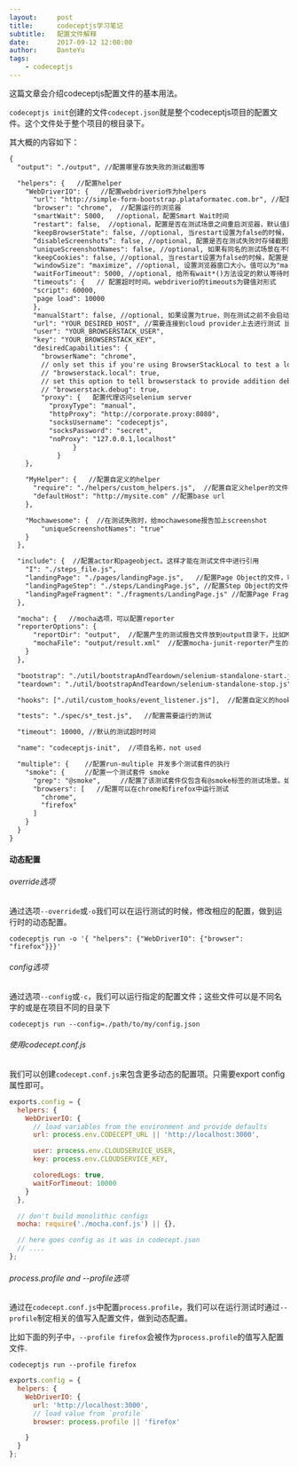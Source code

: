 ```yaml
---
layout:     post
title:      codeceptjs学习笔记
subtitle:   配置文件解释
date:       2017-09-12 12:00:00
author:     DanteYu
tags:
    - codeceptjs
---
```


这篇文章会介绍codeceptjs配置文件的基本用法。

`codeceptjs init`创建的文件`codecept.json`就是整个codeceptjs项目的配置文件。这个文件处于整个项目的根目录下。

其大概的内容如下：

```xml
{
  "output": "./output", //配置哪里存放失败的测试截图等

  "helpers": {   //配置helper
    "WebDriverIO": {   //配置webdriverio作为helpers
      "url": "http://simple-form-bootstrap.plataformatec.com.br", //配置base url
      "browser": "chrome",  //配置运行的浏览器
      "smartWait": 5000,   //optional，配置Smart Wait时间
      "restart": false,  //optional，配置是否在测试场景之间重启浏览器，默认值是true
      "keepBrowserState": false, //optional, 当restart设置为false的时候，配置是否在测试之间保持浏览器的状态， 默认值是false
      “disableScreenshots”: false, //optional, 配置是否在测试失败时存储截图，默认值是false
      "uniqueScreenshotNames": false, //optional, 如果有同名的测试场景在不同的测试套件里面，配置是否防止测试截图的覆盖，默认值是false
      "keepCookies": false, //optional, 当restart设置为false的时候，配置是否在测试之间保持cookies,默认值是false
      "windowSize": "maximize", //optional, 设置浏览器窗口大小。值可以为"maximize"或格式为"640*480"的尺寸
      "waitForTimeout": 5000, //optional, 给所有wait*()方法设定的默认等待时间. 默认值是1000
      "timeouts": {   // 配置超时时间。webdriverio的timeouts为键值对形式
      "script": 60000,
      "page load": 10000
      },
      "manualStart": false, //optional, 如果设置为true，则在测试之前不会启动浏览器，而需要在helper中加上方法`this.helpers["WebDriverIO"]._startBrowser()`来人工启动。默认值是false
      "url": "YOUR_DESIRED_HOST", //需要连接到cloud provider上去进行测试 比如browserstack或sauce lab
      "user": "YOUR_BROWSERSTACK_USER",
      "key": "YOUR_BROWSERSTACK_KEY",
      "desiredCapabilities": {
        "browserName": "chrome",
        // only set this if you're using BrowserStackLocal to test a local domain
        // "browserstack.local": true,
        // set this option to tell browserstack to provide addition debugging info
        // "browserstack.debug": true,
        "proxy": {   配置代理访问selenium server
          "proxyType": "manual",
          "httpProxy": "http://corporate.proxy:8080",
          "socksUsername": "codeceptjs",
          "socksPassword": "secret",
          "noProxy": "127.0.0.1,localhost"
                }
            }
    },

    "MyHelper": {   //配置自定义的helper
      "require": "./helpers/custom_helpers.js",  //配置自定义helper的文件位置
      "defaultHost": "http://mysite.com" //配置base url
    },

    "Mochawesome": {  //在测试失败时，给mochawesome报告加上screenshot
        "uniqueScreenshotNames": "true"
    }
  },

  "include": {  //配置actor和pageobject。这样才能在测试文件中进行引用
    "I": "./steps_file.js",
    "landingPage": "./pages/landingPage.js",   //配置Page Object的文件，可以让测试文件直接调用
    "landingPageStep": "./steps/LandingPage.js", //配置Step Object的文件，可以让测试文件直接调用
    "landingPageFragment": "./fragments/LandingPage.js" //配置Page Fragment的文件，可以让测试文件直接调用
  },

  "mocha": {   //mocha选项，可以配置reporter
  "reporterOptions": {
      "reportDir": "output",  //配置产生的测试报告文件放到output目录下，比如Mochawesome产生的文件
      "mochaFile": "output/result.xml"  //配置mocha-junit-reporter产生的xml文件放到output目录下
    }
  },

  "bootstrap": "./util/bootstrapAndTeardown/selenium-standalone-start.js", //配置bootstrap脚本的位置，让此脚本在全部测试运行之前运行
  "teardown": "./util/bootstrapAndTeardown/selenium-standalone-stop.js", //配置teardown脚本的位置，让此脚本在全部测试运行之后运行

  "hooks": ["./util/custom_hooks/event_listener.js"],  //配置自定义的hook文件来扩展codeceptjs

  "tests": "./spec/s*_test.js",   //配置需要运行的测试

  "timeout": 10000, //默认的测试超时时间

  "name": "codeceptjs-init",  //项目名称，not used

  "multiple": {    //配置run-multiple 并发多个测试套件的执行
    "smoke": {     //配置一个测试套件 smoke
      "grep": "@smoke",     //配置了该测试套件仅包含有@smoke标签的测试场景。如果没有定义，则代表所有测试场景
      "browsers": [   //配置可以在chrome和firefox中运行测试
        "chrome",
        "firefox"
      ]
    }
  }
}
```

#### 动态配置

###### override选项

通过选项`--override`或`-o`我们可以在运行测试的时候，修改相应的配置，做到运行时的动态配置。

`codeceptjs run -o '{ "helpers": {"WebDriverIO": {"browser": "firefox"}}}'`

###### config选项

通过选项`--config`或`-c`，我们可以运行指定的配置文件；这些文件可以是不同名字的或是在项目不同的目录下

`codeceptjs run --config=./path/to/my/config.json`

###### 使用codecept.conf.js

我们可以创建`codecept.conf.js`来包含更多动态的配置项。只需要export config属性即可。

```js
exports.config = {
  helpers: {
    WebDriverIO: {
      // load variables from the environment and provide defaults
      url: process.env.CODECEPT_URL || 'http://localhost:3000',

      user: process.env.CLOUDSERVICE_USER,
      key: process.env.CLOUDSERVICE_KEY,

      coloredLogs: true,
      waitForTimeout: 10000
    }
  },

  // don't build monolithic configs
  mocha: require('./mocha.conf.js') || {},

  // here goes config as it was in codecept.json
  // ....
};
```
###### process.profile and  --profile选项

通过在`codecept.conf.js`中配置`process.profile`，我们可以在运行测试时通过`--profile`制定相关的值写入配置文件，做到动态配置。

比如下面的列子中，`--profile firefox`会被作为`process.profile`的值写入配置文件.

`codeceptjs run --profile firefox`

```js
exports.config = {
  helpers: {
    WebDriverIO: {
      url: 'http://localhost:3000',
      // load value from `profile`
      browser: process.profile || 'firefox'

    }
  }
};
```
